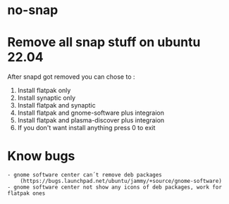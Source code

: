 # no-snap

# Remove all snap stuff on ubuntu 22.04

After snapd got removed you can chose to :

1) Install flatpak only
2) Install synaptic only
3) Install flatpak and synaptic
4) Install flatpak and gnome-software plus integraion
5) Install flatpak and plasma-discover plus integraion
0) If you don't want install anything press 0 to exit

# Know bugs

    - gnome software center can´t remove deb packages 
        (https://bugs.launchpad.net/ubuntu/jammy/+source/gnome-software)     
    - gnome software center not show any icons of deb packages, work for flatpak ones
